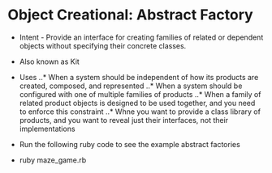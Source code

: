 # Object Creational: Abstract Factory

* Intent - Provide an interface for creating families of related or dependent objects without specifying their concrete classes.

* Also known as Kit

* Uses
..* When a system should be independent of how its products are created, composed, and represented
..* When a system should be configured with one of multiple families of products
..* When a family of related product objects is designed to be used together, and you need to enforce this constraint
..* Whne you want to provide a class library of products, and you want to reveal just their interfaces, not their implementations

* Run the following ruby code to see the example abstract factories
* ruby maze_game.rb
